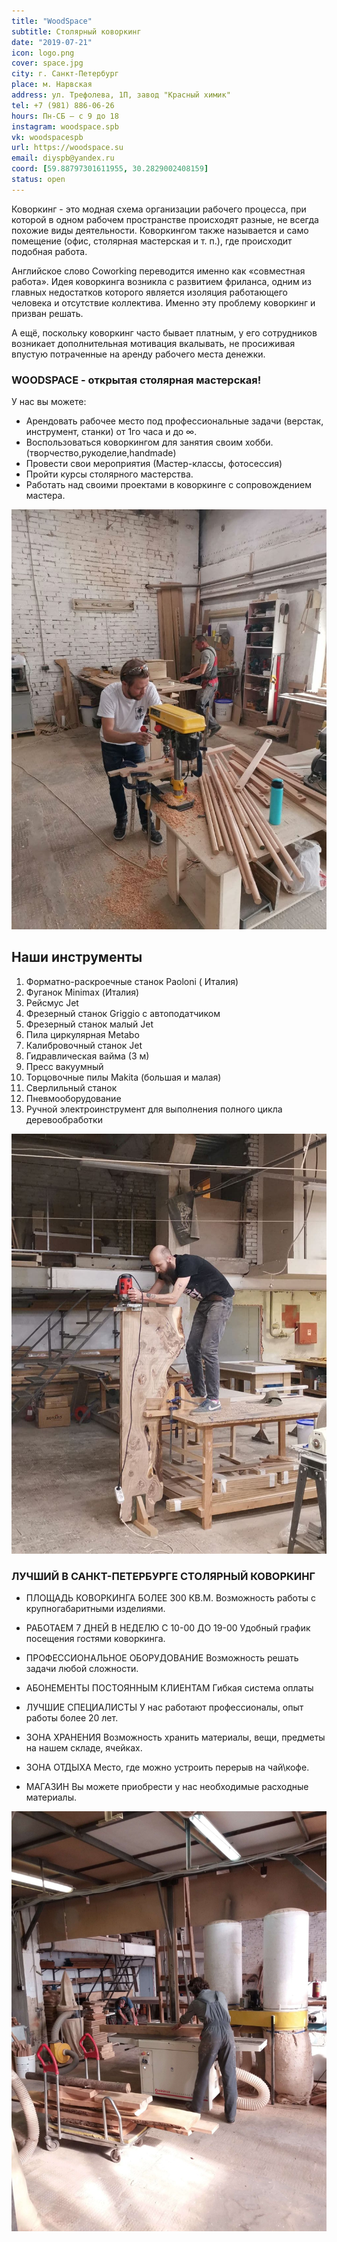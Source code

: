 ```yaml
---
title: "WoodSpace"
subtitle: Столярный коворкинг
date: "2019-07-21"
icon: logo.png
cover: space.jpg
city: г. Санкт-Петербург
place: м. Нарвская
address: ул. Трефолева, 1П, завод "Красный химик"
tel: +7 (981) 886-06-26
hours: Пн-СБ — с 9 до 18
instagram: woodspace.spb
vk: woodspacespb
url: https://woodspace.su
email: diyspb@yandex.ru
coord: [59.88797301611955, 30.2829002408159]
status: open
---
```


Коворкинг - это модная схема организации рабочего процесса, при которой в одном рабочем пространстве происходят разные, не всегда похожие виды деятельности. Коворкингом также называется и само помещение (офис, столярная мастерская и т. п.), где происходит подобная работа.

Английское слово Coworking переводится именно как «совместная работа». Идея коворкинга возникла с развитием фриланса, одним из главных недостатков которого является изоляция работающего человека и отсутствие коллектива. Именно эту проблему коворкинг и призван решать.

А ещё, поскольку коворкинг часто бывает платным, у его сотрудников возникает дополнительная мотивация вкалывать, не просиживая впустую потраченные на аренду рабочего места денежки.

### WOODSPACE - открытая столярная мастерская!

У нас вы можете:

- Арендовать рабочее место под профессиональные задачи (верстак, инструмент, станки) от 1го часа и до ∞.
- Воспользоваться коворкингом для занятия своим хобби.(творчество,рукоделие,handmade)
- Провести свои мероприятия (Мастер-классы, фотосессия)
- Пройти курсы столярного мастерства.
- Работать над своими проектами в коворкинге с сопровождением мастера.

![](./place.jpeg)

## Наши инструменты

1. Форматно-раскроечные станок Paoloni ( Италия)
2. Фуганок Minimax (Италия)
3. Рейсмус Jet
4. Фрезерный станок Griggio с автоподатчиком
5. Фрезерный станок малый Jet
6. Пила циркулярная Metabo
7. Калибровочный станок Jet
8. Гидравлическая вайма (3 м)
9. Пресс вакуумный
10. Торцовочные пилы Makita (большая и малая)
11. Сверлильный станок
12. Пневмооборудование
13. Ручной электроинструмент для выполнения полного цикла деревообработки

![](./stand.jpeg)

### ЛУЧШИЙ В САНКТ-ПЕТЕРБУРГЕ СТОЛЯРНЫЙ КОВОРКИНГ

- ПЛОЩАДЬ КОВОРКИНГА БОЛЕЕ 300 КВ.М.
  Возможность работы с крупногабаритными изделиями.

- РАБОТАЕМ 7 ДНЕЙ В НЕДЕЛЮ С 10-00 ДО 19-00
  Удобный график посещения гостями коворкинга.

- ПРОФЕССИОНАЛЬНОЕ ОБОРУДОВАНИЕ
  Возможность решать задачи любой сложности.

- АБОНЕМЕНТЫ ПОСТОЯННЫМ КЛИЕНТАМ
  Гибкая система оплаты

- ЛУЧШИЕ СПЕЦИАЛИСТЫ
  У нас работают профессионалы, опыт работы более 20 лет.

- ЗОНА ХРАНЕНИЯ
  Возможность хранить материалы, вещи, предметы на нашем складе, ячейках.

- ЗОНА ОТДЫХА
  Место, где можно устроить перерыв на чай\кофе.

- МАГАЗИН
  Вы можете приобрести у нас необходимые расходные материалы.

![](./work.jpeg)
